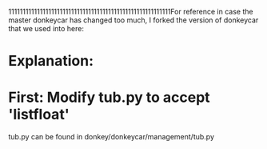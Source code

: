 111111111111111111111111111111111111111111111111111111111For reference in case the master donkeycar has changed too much, I forked the version of donkeycar that we used into here: <INSERT LINK>

# Explanation:



# First: Modify tub.py to accept 'listfloat'

tub.py can be found in donkey/donkeycar/management/tub.py
